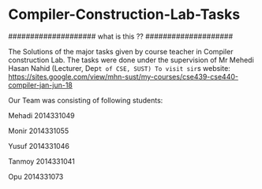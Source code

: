 # Compiler-Construction-Lab-Tasks

####################
what is this ??
####################

The Solutions of the major tasks given by course teacher in Compiler construction Lab.
The tasks were done under the supervision of Mr Mehedi Hasan Nahid (Lecturer, Dep`t of CSE, SUST)
To visit sir`s website: 
https://sites.google.com/view/mhn-sust/my-courses/cse439-cse440-compiler-jan-jun-18 

Our Team was consisting of following students:
	
Mehadi	2014331049	

Monir   2014331055  

Yusuf 	2014331046 	

Tanmoy	2014331041

Opu     2014331073 	
